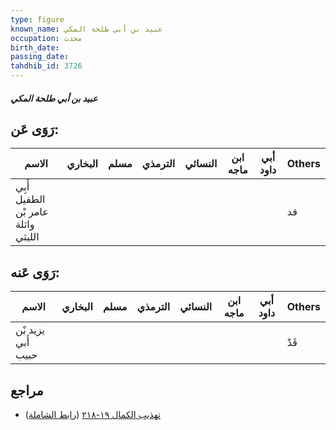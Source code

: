 ```yaml
---
type: figure
known_name: عبيد بن أبي طلحة المكي
occupation: محدث
birth_date:
passing_date:
tahdhib_id: 3726
---
```

##### عبيد بن أبي طلحة المكي

## رَوَى عَن:
| الاسم                              | البخاري | مسلم | الترمذي | النسائي | ابن ماجه | أبي داود | Others |
| ---------------------------------- | ------- | ---- | ------- | ------- | -------- | -------- | ------ |
| أَبِي الطفيل عامر بْن واثلة الليثي |         |      |         |         |          |          | قد     |
## رَوَى عَنه:
| الاسم              | البخاري | مسلم | الترمذي | النسائي | ابن ماجه | أبي داود | Others |
| ------------------ | ------- | ---- | ------- | ------- | -------- | -------- | ------ |
| يزيد بْن أَبي حبيب |         |      |         |         |          |          | قَدْ   |
## مراجع
- [تهذيب الكمال ١٩-٢١٨](obsidian://open?vault=Tahdhib-al-Kamal&file=Figures/٣٧٢٦-عبيد%20بن%20أبي%20طلحة%20المكي) ([رابط الشاملة](https://shamela.ws/book/3722/9792))